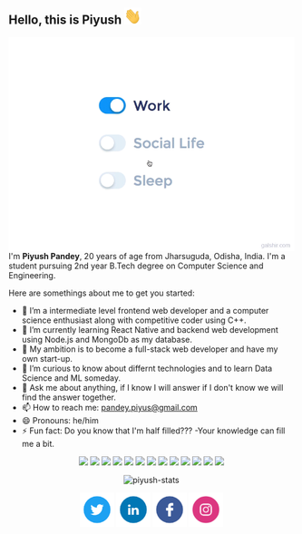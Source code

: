 <h2> Hello, this is Piyush  <img src="https://raw.githubusercontent.com/ABSphreak/ABSphreak/master/gifs/Hi.gif" width="30px"></h2><img  align='right' src="./life_balance.gif">

I'm **Piyush Pandey**, 20 years of age from Jharsuguda, Odisha, India. I'm a student pursuing 2nd year B.Tech degree on Computer Science and Engineering.

Here are somethings about me to get you started:

- 🔭 I’m a intermediate level frontend web developer and a computer science enthusiast along with competitive coder using C++.
- 🌱 I’m currently learning React Native and backend web development using Node.js and MongoDb as my database.
- 👯 My ambition is to become a full-stack web developer and have my own start-up.
- 🤔 I’m curious to know about differnt technologies and to learn Data Science and ML someday.
- 💬 Ask me about anything, if I know I will answer if I don't know we will find the answer together.
- 📫 How to reach me: pandey.piyus@gmail.com
- 😄 Pronouns: he/him
- ⚡ Fun fact: Do you know that I'm half filled???  -Your knowledge can fill me a bit.


<p align="center">
  <img src="https://img.icons8.com/color/48/000000/c-programming.png"/>
  <img src="https://img.icons8.com/color/48/000000/c-plus-plus-logo.png"/>
  <img src="https://img.icons8.com/color/48/000000/java-coffee-cup-logo.png"/>
  <img src="https://img.icons8.com/color/48/000000/javascript.png"/>
  <img src="https://img.icons8.com/color/48/000000/python.png"/>
  <img src="https://img.icons8.com/color/48/000000/html-5.png"/>
  <img src="https://img.icons8.com/color/48/000000/css3.png"/>
  <img src="https://img.icons8.com/color/48/000000/react-native.png"/>
  <img src="https://img.icons8.com/color/48/000000/nodejs.png"/>
  <img src="https://img.icons8.com/color/48/000000/firebase.png"/>
  <img src="https://img.icons8.com/color/48/000000/mongodb.png"/>
  <img src="https://img.icons8.com/color/48/000000/linux.png"/>
  <img src="https://img.icons8.com/color/48/000000/visual-studio-code-2019.png"/>
</p>

<p align="center">
<img src="https://github-readme-stats.vercel.app/api?username=zephyrus21&show_icons=true&theme=radical" alt="piyush-stats" />
</p>
<p align="center">
<a href="https://twitter.com/zephyrusp21"><img src="https://github.com/aritraroy/social-icons/blob/master/twitter-icon.png?raw=true" width="60"></a>
<a href="https://www.linkedin.com/in/zephyrus21/"><img src="https://github.com/aritraroy/social-icons/blob/master/linkedin-icon.png?raw=true" width="60"></a>
<a href="https://www.facebook.com/zephyrus21/"><img src="https://github.com/aritraroy/social-icons/blob/master/facebook-icon.png?raw=true" width="60"></a>
<a href="https://www.instagram.com/zephyrus.io/"><img src="https://github.com/aritraroy/social-icons/blob/master/instagram-icon.png?raw=true" width="60"></a>
</p>
